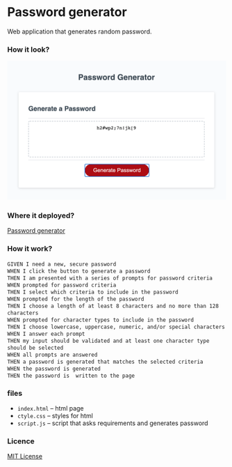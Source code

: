 # Password generator

Web application that generates random password.

### How  it look?

![screenshot](./Screenshot_gen_pass.png)

### Where it deployed?

[Password generator](https://myau5x.github.io/generate_password/)


### How it work?

```
GIVEN I need a new, secure password
WHEN I click the button to generate a password
THEN I am presented with a series of prompts for password criteria
WHEN prompted for password criteria
THEN I select which criteria to include in the password
WHEN prompted for the length of the password
THEN I choose a length of at least 8 characters and no more than 128 characters
WHEN prompted for character types to include in the password
THEN I choose lowercase, uppercase, numeric, and/or special characters
WHEN I answer each prompt
THEN my input should be validated and at least one character type should be selected
WHEN all prompts are answered
THEN a password is generated that matches the selected criteria
WHEN the password is generated
THEN the password is  written to the page
```
### files
- `index.html` &ndash; html page
- `ctyle.css` &ndash; styles for html
- `script.js` &ndash; script that asks requirements and generates password

### Licence
[MIT License](https://github.com/Myau5x/generate_password/blob/master/LICENSE)
